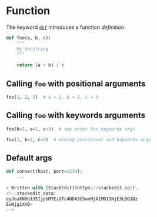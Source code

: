 
# Function
The keyword [`def`](https://docs.python.org/3/reference/compound_stmts.html#def) introduces a function _definition_.
```python
def foo(a, b, c):
	"""
	My docstring
	"""
	
	return (a + b) / c
```
## Calling ```foo``` with positional arguments
```python
foo(1, 2, 3)  # a = 1, b = 2, c = 3
```
## Calling ```foo``` with keywords arguments
```python
foo(b=2, a=1, c=3)  # any order for keywords args
```
```python
foo(1, b=2, c=3)  # mixing positional and keywords args
```
## Default args
```python
def connect(host, port=1234):
	...
	
> Written with [StackEdit](https://stackedit.io/).
<!--stackedit_data:
eyJoaXN0b3J5IjpbMTEzOTc4NDA3OSwxMjA1MDI3NjE3LDQ1Nz
EwNjg1XX0=
-->